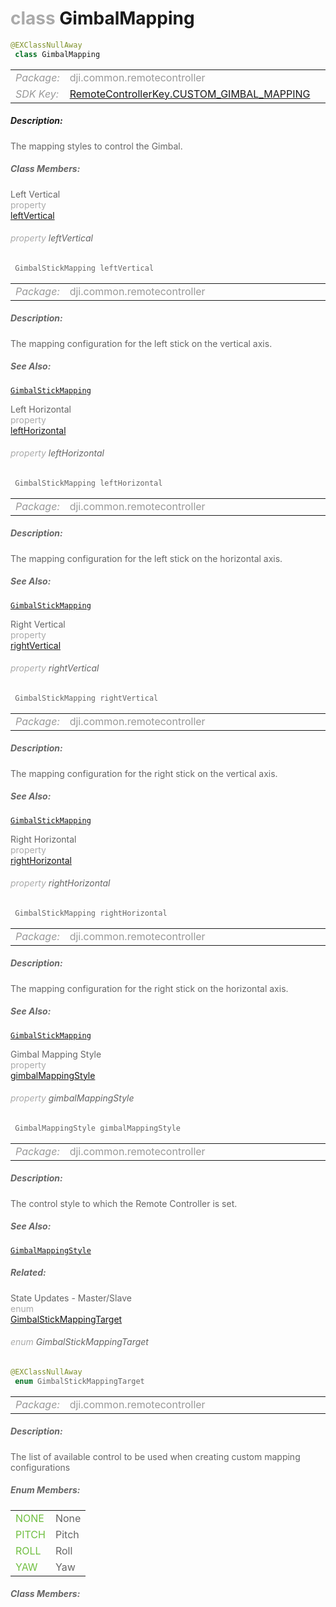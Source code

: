 <div class="article"><h1 ><font color="#AAA">class </font>GimbalMapping</h1></div>

~~~java
@EXClassNullAway
 class GimbalMapping 
~~~

<html><table class="table-supportedby"><tr valign="top"><td width=15%><font color="#999"><i>Package:</i></td><td width=85%><font color="#999">dji.common.remotecontroller</td></tr><tr valign="top"><td width=15%><font color="#999"><i>SDK Key:</i></td><td width=85%><font color="#999"><a href="/Components/KeyManager/DJIRemoteControllerKey.html#remotecontrollerkey_custom_gimbal_mapping_key">RemoteControllerKey.CUSTOM_GIMBAL_MAPPING</a></td></tr></table></html>



##### Description:



<font color="#666">The mapping styles to control the Gimbal.



##### Class Members:

<div class="api-row" id="djiremotecontroller_djircgimbalmapping_leftvertical"><div class="api-col left">Left Vertical</div><div class="api-col middle" style="color:#AAA">property</div><div class="api-col right"><a class="trigger" href="#djiremotecontroller_djircgimbalmapping_leftvertical_inline">leftVertical</a></div></div><div class="inline-doc" id="djiremotecontroller_djircgimbalmapping_leftvertical_inline"

><div class="article"><h6 ><font color="#AAA">property </font>leftVertical</h6></div>

~~~java
 GimbalStickMapping leftVertical
~~~

<html><table class="table-supportedby"><tr valign="top"><td width=15%><font color="#999"><i>Package:</i></td><td width=85%><font color="#999">dji.common.remotecontroller</td></tr></table></html>



##### Description:



<font color="#666">The mapping configuration for the left stick on the vertical axis.



##### See Also:



<font color="#666"><code><a href="/Components/RemoteController/DJIRemoteController_DJIRCGimbalStickMapping.html#djiremotecontroller_djircgimbalstickmapping">GimbalStickMapping</a></code>

</div>

<div class="api-row" id="djiremotecontroller_djircgimbalmapping_lefthorizontal"><div class="api-col left">Left Horizontal</div><div class="api-col middle" style="color:#AAA">property</div><div class="api-col right"><a class="trigger" href="#djiremotecontroller_djircgimbalmapping_lefthorizontal_inline">leftHorizontal</a></div></div><div class="inline-doc" id="djiremotecontroller_djircgimbalmapping_lefthorizontal_inline"

><div class="article"><h6 ><font color="#AAA">property </font>leftHorizontal</h6></div>

~~~java
 GimbalStickMapping leftHorizontal
~~~

<html><table class="table-supportedby"><tr valign="top"><td width=15%><font color="#999"><i>Package:</i></td><td width=85%><font color="#999">dji.common.remotecontroller</td></tr></table></html>



##### Description:



<font color="#666">The mapping configuration for the left stick on the horizontal axis.



##### See Also:



<font color="#666"><code><a href="/Components/RemoteController/DJIRemoteController_DJIRCGimbalStickMapping.html#djiremotecontroller_djircgimbalstickmapping">GimbalStickMapping</a></code>

</div>

<div class="api-row" id="djiremotecontroller_djircgimbalmapping_rightvertical"><div class="api-col left">Right Vertical</div><div class="api-col middle" style="color:#AAA">property</div><div class="api-col right"><a class="trigger" href="#djiremotecontroller_djircgimbalmapping_rightvertical_inline">rightVertical</a></div></div><div class="inline-doc" id="djiremotecontroller_djircgimbalmapping_rightvertical_inline"

><div class="article"><h6 ><font color="#AAA">property </font>rightVertical</h6></div>

~~~java
 GimbalStickMapping rightVertical
~~~

<html><table class="table-supportedby"><tr valign="top"><td width=15%><font color="#999"><i>Package:</i></td><td width=85%><font color="#999">dji.common.remotecontroller</td></tr></table></html>



##### Description:



<font color="#666">The mapping configuration for the right stick on the vertical axis.



##### See Also:



<font color="#666"><code><a href="/Components/RemoteController/DJIRemoteController_DJIRCGimbalStickMapping.html#djiremotecontroller_djircgimbalstickmapping">GimbalStickMapping</a></code>

</div>

<div class="api-row" id="djiremotecontroller_djircgimbalmapping_righthorizontal"><div class="api-col left">Right Horizontal</div><div class="api-col middle" style="color:#AAA">property</div><div class="api-col right"><a class="trigger" href="#djiremotecontroller_djircgimbalmapping_righthorizontal_inline">rightHorizontal</a></div></div><div class="inline-doc" id="djiremotecontroller_djircgimbalmapping_righthorizontal_inline"

><div class="article"><h6 ><font color="#AAA">property </font>rightHorizontal</h6></div>

~~~java
 GimbalStickMapping rightHorizontal
~~~

<html><table class="table-supportedby"><tr valign="top"><td width=15%><font color="#999"><i>Package:</i></td><td width=85%><font color="#999">dji.common.remotecontroller</td></tr></table></html>



##### Description:



<font color="#666">The mapping configuration for the right stick on the horizontal axis.



##### See Also:



<font color="#666"><code><a href="/Components/RemoteController/DJIRemoteController_DJIRCGimbalStickMapping.html#djiremotecontroller_djircgimbalstickmapping">GimbalStickMapping</a></code>

</div>

<div class="api-row" id="djiremotecontroller_djircgimbalmapping_gimbalmappingstyle"><div class="api-col left">Gimbal Mapping Style</div><div class="api-col middle" style="color:#AAA">property</div><div class="api-col right"><a class="trigger" href="#djiremotecontroller_djircgimbalmapping_gimbalmappingstyle_inline">gimbalMappingStyle</a></div></div><div class="inline-doc" id="djiremotecontroller_djircgimbalmapping_gimbalmappingstyle_inline"

><div class="article"><h6 ><font color="#AAA">property </font>gimbalMappingStyle</h6></div>

~~~java
 GimbalMappingStyle gimbalMappingStyle
~~~

<html><table class="table-supportedby"><tr valign="top"><td width=15%><font color="#999"><i>Package:</i></td><td width=85%><font color="#999">dji.common.remotecontroller</td></tr></table></html>



##### Description:



<font color="#666">The control style to which the Remote Controller is set.



##### See Also:



<font color="#666"><code><a href="/Components/RemoteController/DJIRemoteController.html#djiremotecontroller_djircgimbalmappingstyle">GimbalMappingStyle</a></code>

</div>



##### Related:

<div class="api-row" id="djiremotecontroller_djircgimbalstickmappingtarget"><div class="api-col left">State Updates - Master/Slave</div><div class="api-col middle" style="color:#AAA">enum</div><div class="api-col right"><a class="trigger" href="#djiremotecontroller_djircgimbalstickmappingtarget_inline">GimbalStickMappingTarget</a></div></div><div class="inline-doc" id="djiremotecontroller_djircgimbalstickmappingtarget_inline"

><div class="article"><h6 ><font color="#AAA">enum </font>GimbalStickMappingTarget</h6></div>

~~~java
@EXClassNullAway
 enum GimbalStickMappingTarget 
~~~

<html><table class="table-supportedby"><tr valign="top"><td width=15%><font color="#999"><i>Package:</i></td><td width=85%><font color="#999">dji.common.remotecontroller</td></tr></table></html>



##### Description:



<font color="#666">The list of available control to be used when creating custom mapping configurations



##### Enum Members:

<html><table class="table-inline-parameters"><tr valign="top"><td><font color="#70BF41"><a href="#djiremotecontroller_djircgimbalstickmappingtarget_none_inline"></a>NONE</td><td><font color="#666">None</td></tr><tr valign="top"><td><font color="#70BF41"><a href="#djiremotecontroller_djircgimbalstickmappingtarget_pitch_inline"></a>PITCH</td><td><font color="#666">Pitch</td></tr><tr valign="top"><td><font color="#70BF41"><a href="#djiremotecontroller_djircgimbalstickmappingtarget_roll_inline"></a>ROLL</td><td><font color="#666">Roll</td></tr><tr valign="top"><td><font color="#70BF41"><a href="#djiremotecontroller_djircgimbalstickmappingtarget_yaw_inline"></a>YAW</td><td><font color="#666">Yaw</td></tr></table></html>

##### Class Members:

</div>


